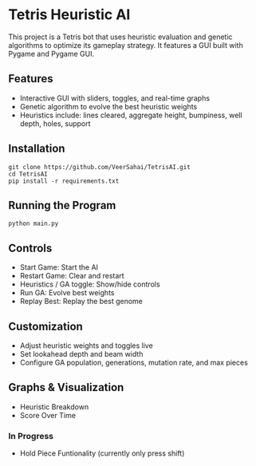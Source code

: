 # Tetris Heuristic AI

This project is a Tetris bot that uses heuristic evaluation and genetic algorithms to optimize its gameplay strategy. It features a GUI built with Pygame and Pygame GUI.

## Features

* Interactive GUI with sliders, toggles, and real-time graphs
* Genetic algorithm to evolve the best heuristic weights
* Heuristics include: lines cleared, aggregate height, bumpiness, well depth, holes, support

## Installation

```
git clone https://github.com/VeerSahai/TetrisAI.git
cd TetrisAI
pip install -r requirements.txt
```

## Running the Program

```
python main.py
```

## Controls

* Start Game: Start the AI
* Restart Game: Clear and restart
* Heuristics / GA toggle: Show/hide controls
* Run GA: Evolve best weights
* Replay Best: Replay the best genome

## Customization

* Adjust heuristic weights and toggles live
* Set lookahead depth and beam width
* Configure GA population, generations, mutation rate, and max pieces

## Graphs & Visualization

* Heuristic Breakdown
* Score Over Time

### In Progress

* Hold Piece Funtionality (currently only press shift)
